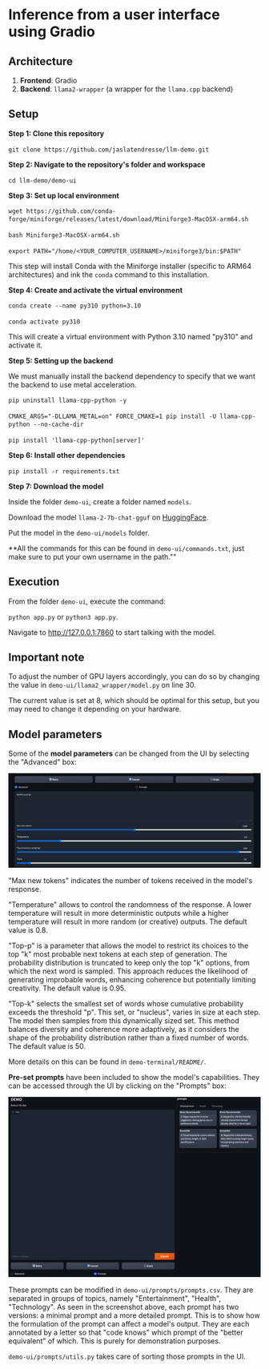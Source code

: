 # Inference from a user interface using Gradio

## Architecture

1. **Frontend**: Gradio
2. **Backend**: `llama2-wrapper` (a wrapper for the `llama.cpp` backend)

## Setup

**Step 1: Clone this repository**

`git clone https://github.com/jaslatendresse/llm-demo.git`

**Step 2: Navigate to the repository's folder and workspace**

`cd llm-demo/demo-ui`

**Step 3: Set up local environment**

```
wget https://github.com/conda-forge/miniforge/releases/latest/download/Miniforge3-MacOSX-arm64.sh

bash Miniforge3-MacOSX-arm64.sh

export PATH="/home/<YOUR_COMPUTER_USERNAME>/miniforge3/bin:$PATH"
```

This step will install Conda with the Miniforge installer (specific to ARM64 architectures) and ink the `conda` command to this installation. 

**Step 4: Create and activate the virtual environment**

```
conda create --name py310 python=3.10

conda activate py310
```

This will create a virtual environment with Python 3.10 named "py310" and activate it.

**Step 5: Setting up the backend**

We must manually install the backend dependency to specify that we want the backend to use metal acceleration. 

```
pip uninstall llama-cpp-python -y

CMAKE_ARGS="-DLLAMA_METAL=on" FORCE_CMAKE=1 pip install -U llama-cpp-python --no-cache-dir

pip install 'llama-cpp-python[server]'
```

**Step 6: Install other dependencies**

`pip install -r requirements.txt`

**Step 7: Download the model**

Inside the folder `demo-ui`, create a folder named `models`. 

Download the model `llama-2-7b-chat-gguf` on [HuggingFace](https://huggingface.co/TheBloke/Llama-2-7B-Chat-GGUF/blob/main/llama-2-7b-chat.Q4_0.gguf).

Put the model in the `demo-ui/models` folder. 

**All the commands for this can be found in `demo-ui/commands.txt`, just make sure to put your own username in the path.""

## Execution

From the folder `demo-ui`, execute the command: 

`python app.py` or `python3 app.py`. 

Navigate to http://127.0.0.1:7860 to start talking with the model. 

## Important note

To adjust the number of GPU layers accordingly, you can do so by changing the value in `demo-ui/llama2_wrapper/model.py` on line 30. 

The current value is set at 8, which should be optimal for this setup, but you may need to change it depending on your hardware. 

## Model parameters

Some of the **model parameters** can be changed from the UI by selecting the "Advanced" box: 

![](static/advanced.png)

"Max new tokens" indicates the number of tokens received in the model's response. 

"Temperature" allows to control the randomness of the response. A lower temperature will result in more deterministic outputs while a higher temperature will result in more random (or creative) outputs. The default value is 0.8.

"Top-p" is a parameter that allows the model to restrict its choices to the top "k" most probable next tokens at each step of generation. The probability distribution is truncated to keep only the top "k" options, from which the next word is sampled. This approach reduces the likelihood of generating improbable words, enhancing coherence but potentially limiting creativity. The default value is 0.95.

"Top-k" selects the smallest set of words whose cumulative probability exceeds the threshold "p". This set, or "nucleus", varies in size at each step. The model then samples from this dynamically sized set. This method balances diversity and coherence more adaptively, as it considers the shape of the probability distribution rather than a fixed number of words. The default value is 50. 

More details on this can be found in `demo-terminal/README/`. 

**Pre-set prompts** have been included to show the model's capabilities. They can be accessed through the UI by clicking on the "Prompts" box:

![](static/prompts.png)

These prompts can be modified in `demo-ui/prompts/prompts.csv`. They are separated in groups of topics, namely "Entertainment", "Health", "Technology". As seen in the screenshot above, each prompt has two versions: a minimal prompt and a more detailed prompt. This is to show how the formulation of the prompt can affect a model's output. They are each annotated by a letter so that "code knows" which prompt of the "better equivalent" of which. This is purely for demonstration purposes. 

`demo-ui/prompts/utils.py` takes care of sorting those prompts in the UI. 








